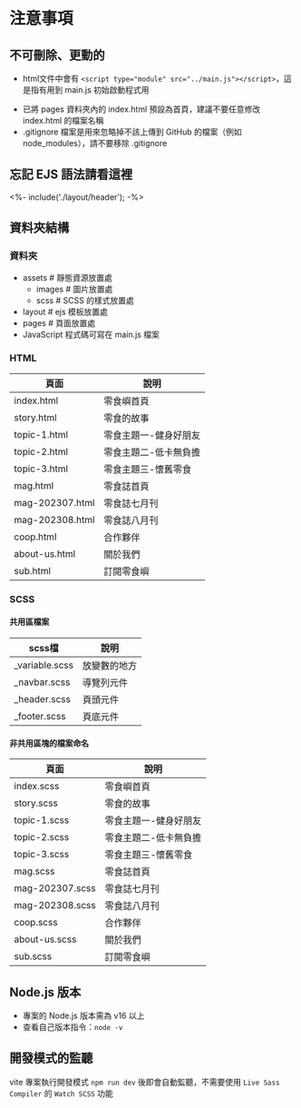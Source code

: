 # 注意事項

## 不可刪除、更動的

* html文件中會有 `<script type="module" src="../main.js"></script>`，這是指有用到 main.js 初始啟動程式用

- 已將 pages 資料夾內的 index.html 預設為首頁，建議不要任意修改 index.html 的檔案名稱
- .gitignore 檔案是用來忽略掉不該上傳到 GitHub 的檔案（例如 node_modules），請不要移除 .gitignore

## 忘記 EJS 語法請看這裡

<%- include('./layout/header'); -%>

## 資料夾結構

### 資料夾

- assets # 靜態資源放置處
  - images # 圖片放置處
  - scss # SCSS 的樣式放置處
- layout # ejs 模板放置處
- pages # 頁面放置處
- JavaScript 程式碼可寫在 main.js 檔案

### HTML

| 頁面            | 說明                  |
| --------------- | --------------------- |
| index.html      | 零食嶼首頁            |
| story.html      | 零食的故事            |
| topic-1.html    | 零食主題一-健身好朋友 |
| topic-2.html    | 零食主題二-低卡無負擔 |
| topic-3.html    | 零食主題三-懷舊零食   |
| mag.html        | 零食誌首頁            |
| mag-202307.html | 零食誌七月刊          |
| mag-202308.html | 零食誌八月刊          |
| coop.html       | 合作夥伴              |
| about-us.html   | 關於我們              |
| sub.html        | 訂閱零食嶼            |

### SCSS

#### 共用區檔案

| scss檔         | 說明         |
| -------------- | ------------ |
| _variable.scss | 放變數的地方 |
| _navbar.scss   | 導覽列元件   |
| _header.scss   | 頁頭元件     |
| _footer.scss   | 頁底元件     |

#### 非共用區塊的檔案命名

| 頁面            | 說明                  |
| --------------- | --------------------- |
| index.scss      | 零食嶼首頁            |
| story.scss      | 零食的故事            |
| topic-1.scss    | 零食主題一-健身好朋友 |
| topic-2.scss    | 零食主題二-低卡無負擔 |
| topic-3.scss    | 零食主題三-懷舊零食   |
| mag.scss        | 零食誌首頁            |
| mag-202307.scss | 零食誌七月刊          |
| mag-202308.scss | 零食誌八月刊          |
| coop.scss       | 合作夥伴              |
| about-us.scss   | 關於我們              |
| sub.scss        | 訂閱零食嶼            |


## Node.js 版本

- 專案的 Node.js 版本需為 v16 以上
- 查看自己版本指令：`node -v`

## 開發模式的監聽

vite 專案執行開發模式 `npm run dev` 後即會自動監聽，不需要使用 `Live Sass Compiler` 的 `Watch SCSS` 功能

